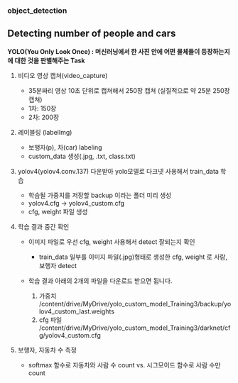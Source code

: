 ### object_detection
## Detecting number of people and cars

**YOLO(You Only Look Once) : 머신러닝에서 한 사진 안에 어떤 물체들이 등장하는지에 대한 것을 판별해주는 Task**

1. 비디오 영상 캡쳐(video_capture)
     - 35분짜리 영상 10초 단위로 캡쳐해서 250장 캡쳐 (실질적으로 약 25분 250장 캡쳐)
     - 1차: 150장
     - 2차: 200장
     

2. 레이블링 (labelImg)
      - 보행자(p), 차(car) labeling
      - custom_data 생성(.jpg, .txt, class.txt)


3. yolov4(yolov4.conv.137) 다운받아 yolo모델로 다크넷 사용해서 train_data 학습
     -  학습될 가중치를 저장할 backup 이라는 폴더 미리 생성
     -  yolov4.cfg -> yolov4_custom.cfg 
     - cfg, weight 파일 생성

5. 학습 결과 중간 확인
     - 이미지 파일로 우선 cfg, weight 사용해서 detect 잘되는지 확인
          - train_data 일부를  이미지 파일(.jpg)형태로 생성한 cfg, weight 로 사람, 보행자 detect 
     
     - 학습 결과
          아래의 2개의 파일을 다운로드 받으면 됩니다.

          1. 가중치
          /content/drive/MyDrive/yolo_custom_model_Training3/backup/yolov4_custom_last.weights
          2. cfg 파일
              /content/drive/MyDrive/yolo_custom_model_Training3/darknet/cfg/yolov4_custom.cfg

  
  
7. 보행자, 자동차 수 측정
     - softmax 함수로 자동차와 사람 수 count  vs. 시그모이드 함수로 사람 수만 count
